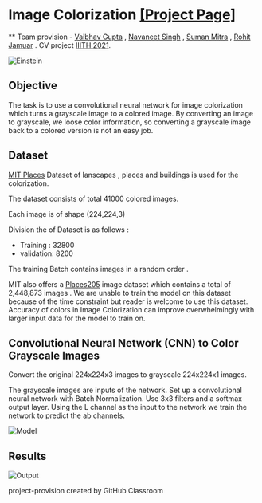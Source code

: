 # Image Colorization [[Project Page]](https://github.com/Computer-Vision-IIITH-2021/project-provision) 

** Team provision -
[Vaibhav Gupta](https://github.com/whynotkush) ,
[Navaneet Singh]() , 
[Suman Mitra]() ,
[Rohit Jamuar]()  . CV project [IIITH 2021](https://www.iiit.ac.in/).

![Einstein](https://github.com/Computer-Vision-IIITH-2021/project-provision/blob/main/colorisation.png)

## Objective
The task is to use a convolutional neural network for image colorization which turns a grayscale image to a colored image.
By converting an image to grayscale, we loose color information, so converting a grayscale image back to a colored version 
is not an easy job.

## Dataset
[MIT Places](http://places.csail.mit.edu/)  Dataset of lanscapes , places and buildings is used for the colorization.
 
The dataset consists of total 41000 colored images.

Each image is of shape (224,224,3) 

Division the of Dataset is as follows :

- Training  : 32800
- validation: 8200

The training Batch contains images in a random order .

MIT also offers a [Places205](http://places.csail.mit.edu/downloadData.html) image dataset which contains a total of 2,448,873 images . We are unable to train the model on this dataset because of the time constraint but reader is welcome to use this dataset. Accuracy of colors in Image Colorization can improve overwhelmingly with larger input data for the model to train on. 



## Convolutional Neural Network (CNN) to Color Grayscale Images
Convert the original 224x224x3 images to grayscale 224x224x1 images. 

The grayscale images are inputs of the network. 
Set up a convolutional neural network with Batch Normalization. Use 3x3 filters and a softmax output layer.
Using the L channel as the input to the network  we train the network to predict the ab channels.

![Model](https://github.com/Computer-Vision-IIITH-2021/project-provision/blob/main/colorization.png)

## Results

![Output](https://github.com/Computer-Vision-IIITH-2021/project-provision/blob/main/output.png)

project-provision created by GitHub Classroom
